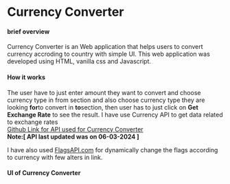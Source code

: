 <h1>Currency Converter</h1>

<h4>brief overview</h4>
<p>Currency Converter is an Web application that helps users to convert currency accroding to country with simple UI. This web application was developed using HTML, vanilla css and Javascript.</p>

<h4>How it works</h4>
<p>The user have to just enter amount they want to convert and choose currency type in from section and also choose currency type they are looking <b>for</b>to convert in <b>to</b>section, then user has to just click on <b>Get Exchange Rate</b> to see the result. I have use Currency API to get data related to exchange rates <br>  <a href="https://github.com/fawazahmed0/exchange-api">Github Link for API used for Currency Converter</a><br> 
<b>Note:[ API last updated was on 06-03-2024 ]</b> <br>

I have also used <a href="https://flagsapi.com/">FlagsAPI.com</a> for dynamically change the flags according to currency with few alters in link.</p>

<h4>UI of Currency Converter</h4>

